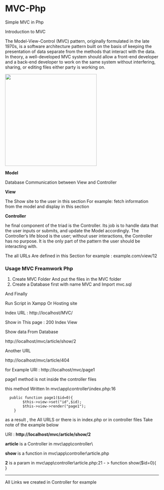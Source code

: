 # MVC-Php
Simple MVC in Php


Introduction to MVC

The Model-View-Control (MVC) pattern, originally formulated in the late 1970s, is a software architecture pattern built on the basis of keeping the presentation of data separate from the methods that interact with the data. In theory, a well-developed MVC system should allow a front-end developer and a back-end developer to work on the same system without interfering, sharing, or editing files either party is working on.


 
<img src="https://upload.wikimedia.org/wikipedia/commons/thumb/a/a0/MVC-Process.svg/1200px-MVC-Process.svg.png" width="300">

<b>Model</b>

Database Communication between View and Controller

<b>View</b>

The Show site to the user in this section
For example: fetch information from the model and display in this section

<b>Controller</b>

he final component of the triad is the Controller. Its job is to handle data that the user inputs or submits, and update the Model accordingly. The Controller’s life blood is the user; without user interactions, the Controller has no purpose. It is the only part of the pattern the user should be interacting with.

The all URLs Are defined in this Section
for example : example.com/view/12

### Usage MVC Freamwork Php

1. Create MVC Folder And put the files in the MVC folder
2. Create a Database first with name MVC and Import mvc.sql

And Finally

Run Script in Xampp Or Hosting site

Index URL : 
http://localhost/MVC/

Show in This page :
200
Index View

Show data From Database

http://localhost/mvc/article/show/2

Another URL

http://localhost/mvc/article/404



 

for Example 
URl : http://localhost/mvc/page1

page1 method is not inside the controller files

this method Written In mvc\app\controller\index.php:16
```
  public function page1($id=0){
        $this->view->set("id",$id);
        $this->view->render("page1");
    }
  ```
  
as a result , the All URLS or there is in index.php or in controller files 
Take note of the example below

URl : <b>http://localhost/mvc/article/show/2</b>


<b>article</b> is a Controller in mvc\app\controller\

<b>show</b> is a function in mvc\app\controller\article.php

<b>2</b> is a param in mvc\app\controller\article.php:21 - > function show($id=0){ }


----------------------------------

All Links we created in Controller for example


